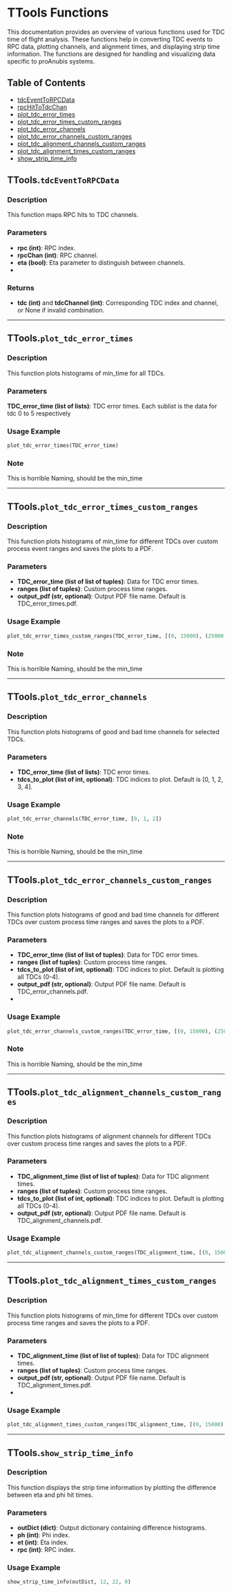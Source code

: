 # TTools Functions

This documentation provides an overview of various functions used for TDC time of flight analysis. These functions help in converting TDC events to RPC data, plotting channels, and alignment times, and displaying strip time information. The functions are designed for handling and visualizing data specific to proAnubis systems.

## Table of Contents
- [tdcEventToRPCData](#tdceventtorpcdata)
- [rpcHitToTdcChan](#rpchittotdcchan)
- [plot_tdc_error_times](#plot_tdc_error_times)
- [plot_tdc_error_times_custom_ranges](#plot_tdc_error_times_custom_ranges)
- [plot_tdc_error_channels](#plot_tdc_error_channels)
- [plot_tdc_error_channels_custom_ranges](#plot_tdc_error_channels_custom_ranges)
- [plot_tdc_alignment_channels_custom_ranges](#plot_tdc_alignment_channels_custom_ranges)
- [plot_tdc_alignment_times_custom_ranges](#plot_tdc_alignment_times_custom_ranges)
- [show_strip_time_info](#show_strip_time_info)

## TTools.`tdcEventToRPCData`

### **Description**
This function maps RPC hits to TDC channels.

### **Parameters**
- **rpc (int)**: RPC index.
- **rpcChan (int)**: RPC channel.
- **eta (bool)**: Eta parameter to distinguish between channels.
- 
### **Returns**
- **tdc (int)** and **tdcChannel (int)**: Corresponding TDC index and channel, or None if invalid combination.

---

## TTools.`plot_tdc_error_times`

### **Description**
This function plots histograms of min_time for all TDCs.

### **Parameters**
**TDC_error_time (list of lists)**: TDC error times. Each sublist is the data for tdc 0 to 5 respectively

### **Usage Example**

```python
plot_tdc_error_times(TDC_error_time)
```

### **Note**

This is horrible Naming, should be the min_time 

---

## TTools.`plot_tdc_error_times_custom_ranges`
### **Description**
This function plots histograms of min_time for different TDCs over custom process event ranges and saves the plots to a PDF.

### **Parameters**
- **TDC_error_time (list of list of tuples)**: Data for TDC error times.
- **ranges (list of tuples)**: Custom process time ranges.
- **output_pdf (str, optional)**: Output PDF file name. Default is TDC_error_times.pdf.

### **Usage Example**

```python
plot_tdc_error_times_custom_ranges(TDC_error_time, [(0, 15000), (25000, 40000)])
```

### **Note**

This is horrible Naming, should be the min_time 

---

## TTools.`plot_tdc_error_channels`
### **Description**
This function plots histograms of good and bad time channels for selected TDCs.

### **Parameters**
- **TDC_error_time (list of lists)**: TDC error times.
- **tdcs_to_plot (list of int, optional)**: TDC indices to plot. Default is [0, 1, 2, 3, 4].
  
### **Usage Example**

```python
plot_tdc_error_channels(TDC_error_time, [0, 1, 2])
```
### **Note**

This is horrible Naming, should be the min_time 

---

## TTools.`plot_tdc_error_channels_custom_ranges`
### **Description**
This function plots histograms of good and bad time channels for different TDCs over custom process time ranges and saves the plots to a PDF.

### **Parameters**
- **TDC_error_time (list of list of tuples)**: Data for TDC error times.
- **ranges (list of tuples)**: Custom process time ranges.
- **tdcs_to_plot (list of int, optional)**: TDC indices to plot. Default is plotting all TDCs (0-4).
- **output_pdf (str, optional)**: Output PDF file name. Default is TDC_error_channels.pdf.
- 
### **Usage Example**

```python
plot_tdc_error_channels_custom_ranges(TDC_error_time, [(0, 15000), (25000, 40000)], [0, 1])
```

### **Note**

This is horrible Naming, should be the min_time 

---

## TTools.`plot_tdc_alignment_channels_custom_ranges`
### **Description**
This function plots histograms of alignment channels for different TDCs over custom process time ranges and saves the plots to a PDF.

### **Parameters**
- **TDC_alignment_time (list of list of tuples)**: Data for TDC alignment times.
- **ranges (list of tuples)**: Custom process time ranges.
- **tdcs_to_plot (list of int, optional)**: TDC indices to plot. Default is plotting all TDCs (0-4).
- **output_pdf (str, optional)**: Output PDF file name. Default is TDC_alignment_channels.pdf.

### **Usage Example**
```python
plot_tdc_alignment_channels_custom_ranges(TDC_alignment_time, [(0, 15000), (25000, 40000)], [0, 1])

```

---

## TTools.`plot_tdc_alignment_times_custom_ranges`
### **Description**
This function plots histograms of min_time for different TDCs over custom process time ranges and saves the plots to a PDF.

### **Parameters**
- **TDC_alignment_time (list of list of tuples)**: Data for TDC alignment times.
- **ranges (list of tuples)**: Custom process time ranges.
- **output_pdf (str, optional)**: Output PDF file name. Default is TDC_alignment_times.pdf.
- 
### **Usage Example**
```python
plot_tdc_alignment_times_custom_ranges(TDC_alignment_time, [(0, 15000), (25000, 40000)])
```

---

## TTools.`show_strip_time_info`
### **Description**
This function displays the strip time information by plotting the difference between eta and phi hit times.

### **Parameters**
- **outDict (dict)**: Output dictionary containing difference histograms.
- **ph (int)**: Phi index.
- **et (int)**: Eta index.
- **rpc (int)**: RPC index.

### **Usage Example**
```python
show_strip_time_info(outDict, 12, 22, 0)

```

